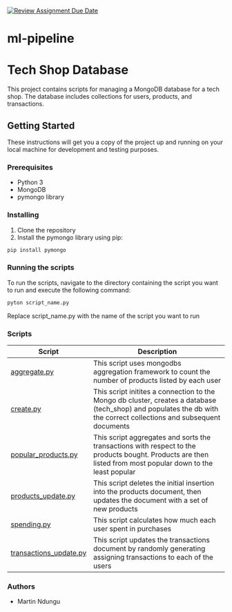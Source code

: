 [![Review Assignment Due Date](https://classroom.github.com/assets/deadline-readme-button-24ddc0f5d75046c5622901739e7c5dd533143b0c8e959d652212380cedb1ea36.svg)](https://classroom.github.com/a/sTPm8XwT)
# ml-pipeline
# Tech Shop Database

This project contains scripts for managing a MongoDB database for a tech shop. The database includes collections for users, products, and transactions.

## Getting Started

These instructions will get you a copy of the project up and running on your local machine for development and testing purposes.

### Prerequisites

- Python 3
- MongoDB
- pymongo library

### Installing

1. Clone the repository
2. Install the pymongo library using pip:

```bash
pip install pymongo
```
### Running the scripts
To run the scripts, navigate to the directory containing the script you want to run and execute the following command: 

``` bash
pyton script_name.py
```

Replace script_name.py with the name of the script you want to run

### Scripts

| Script | Description |
| --- | --- |
| [aggregate.py](https://github.com/ALU-BSE/databases-sql-GichuriNdungu/blob/main/aggregate.py) | This script uses mongodbs aggregation framework to count the number of products listed by each user |
| [create.py](https://github.com/ALU-BSE/databases-sql-GichuriNdungu/blob/main/create.py) | This script initites a connection to the Mongo db cluster, creates a database (tech_shop) and populates the db with the correct collections and subsequent documents|
| [popular_products.py](https://github.com/ALU-BSE/databases-sql-GichuriNdungu/blob/main/popular_products.py) | This script aggregates and sorts the transactions with respect to the products bought. Products are then listed from most popular down to the least popular|
| [products_update.py](https://github.com/ALU-BSE/databases-sql-GichuriNdungu/blob/main/products_update.py) | This script deletes the initial insertion into the products document, then updates the document with a set of new products |
| [spending.py](https://github.com/ALU-BSE/databases-sql-GichuriNdungu/blob/main/spending.py) | This script calculates how much each user spent in purchases |
| [transactions_update.py](https://github.com/ALU-BSE/databases-sql-GichuriNdungu/blob/main/transactions_update.py) | This script updates the transactions document by randomly generating assigning transactions to each of the users |

### Authors
- Martin Ndungu
